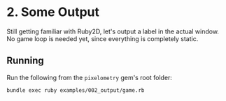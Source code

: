 # 2. Some Output

Still getting familiar with Ruby2D, let's output a label in the actual window.
No game loop is needed yet, since everything is completely static.

## Running

Run the following from the `pixelometry` gem's root folder:

```sh
bundle exec ruby examples/002_output/game.rb
```
